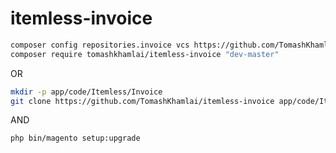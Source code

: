 # itemless-invoice

```bash
composer config repositories.invoice vcs https://github.com/TomashKhamlai/itemless-invoice
composer require tomashkhamlai/itemless-invoice "dev-master"
```
OR
```bash
mkdir -p app/code/Itemless/Invoice
git clone https://github.com/TomashKhamlai/itemless-invoice app/code/Itemless/Invoice
```
AND
```bash
php bin/magento setup:upgrade
```
